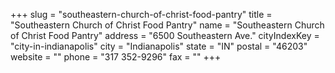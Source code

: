 +++
slug = "southeastern-church-of-christ-food-pantry"
title = "Southeastern Church of Christ Food Pantry"
name = "Southeastern Church of Christ Food Pantry"
address = "6500 Southeastern Ave."
cityIndexKey = "city-in-indianapolis"
city = "Indianapolis"
state = "IN"
postal = "46203"
website = ""
phone = "317 352-9296"
fax = ""
+++
